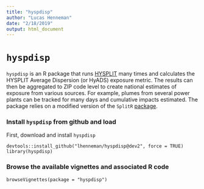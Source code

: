 ```yaml
---
title: "hyspdisp"
author: "Lucas Henneman"
date: "2/18/2019"
output: html_document
---
```


# ```hyspdisp```

```hyspdisp``` is an R package that runs [HYSPLIT](https://ready.arl.noaa.gov/HYSPLIT.php) many times and calculates the HYSPLIT Average Dispersion (or HyADS) exposure metric. The results can then be aggregated to ZIP code level to create national estimates of exposure from various sources.  For example, plumes from several power plants can be tracked for many days and cumulative impacts estimated. The package relies on a modified version of the ```SplitR``` [package](https://github.com/lhenneman/SplitR).

### Install ```hyspdisp``` from github and load 
First, download and install ```hyspdisp```
```{r}
devtools::install_github("lhenneman/hyspdisp@dev2", force = TRUE)
library(hyspdisp)
```

### Browse the available vignettes and associated R code

```{r}
browseVignettes(package = "hyspdisp")
```




















